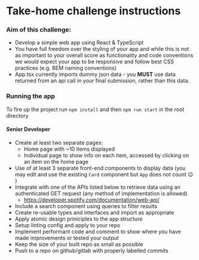 # Take-home challenge instructions

### Aim of this challenge:

- Develop a simple web app using  React & TypeScript 
- You have full freedom over the styling of your app and while this is not as important to your overall score as functionality and code conventions we would expect your app to be responsive and follow best CSS practices (e.g. BEM naming conventions)
- App.tsx currently imports dummy json data - you **MUST** use data returned from an api call in your final submission, rather than this data.

### Running the app

To fire up the project run `npm install` and then `npm run start` in the root directory


  #### Senior Developer
  - Create at least two separate pages:
    - Home page with ~10 items displayed
    - Individual page to show info on each item, accessed by clicking on an item on the home page
  - Use of at least 3 separate front-end components to display data (you may edit and use the existing `Card` component but `App` does not count 😉 )
  - Integrate with one of the APIs listed below to retrieve data using an authenticated GET request (any method of implementation is allowed)
    - https://developer.spotify.com/documentation/web-api/
  - Include a search component using queries to filter results
  - Create re-usable types and interfaces and import as appropriate
  - Apply atomic design priniciples to the app structure
  - Setup linting config and apply to your repo
  - Implement performant code and comment to show where you have made improvements or tested your output
  - Keep the size of your built repo as small as possible
  - Push to a repo on github/gitlab with properly labelled commits